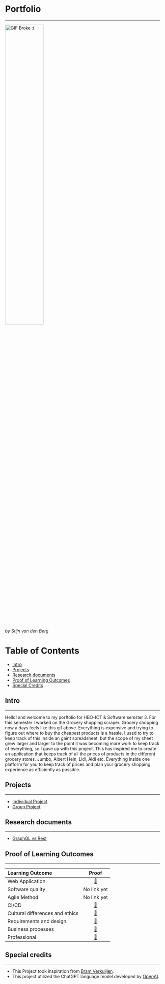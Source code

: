 # Portfolio
***
<img src="https://raw.githubusercontent.com/S3-Grocery-Market-Scraper/.github/main/store_funny.gif" alt="GIF Broke :(" width="50%" height="50%" />

*by Stijn van den Berg*

# Table of Contents
- [Intro](#intro)
- [Projects](#projects)
- [Research documents](#research-documents)
- [Proof of Learning Outcomes](#proof-of-learning-outcomes)
- [Special Credits](#special-credits)

## Intro
***
Hello! and welcome to my porftolio for HBO-ICT & Software semster 3. For this semester I worked on the Grocery shopping scraper.
Grocery shopping now a days feels like this gif above. Everything is expensive and trying to figure out where to buy the cheapest products is a hassle. I used to try to keep track of this inside an gaint spreadsheet, but the scope of my sheet grew larger and larger to the point it was becoming more work to keep track of everything, so I gave up with this project.
This has inspired me to create an application that keeps track of all the prices of products in the different grocery stores. Jumbo, Albert Hein, Lidl, Aldi etc. Everything inside one platform for you to keep track of prices and plan your grocery shopping experience as efficiently as possible.

## Projects
***
- [Individual Project](https://github.com/S3-Grocery-Market-Scraper)
- [Group Project](https://github.com/Null-Not-Found)

## Research documents
***
- [GraphQL vs Rest](https://github.com/Spider-Frog/fontys-portfolio-s3/blob/main/Research/GraphQL%20vs%20Rest.md)

## Proof of Learning Outcomes
***
| Learning Outcome | Proof |
|:-----------------|:-----:|
|Web Application| [🔗](https://github.com/Spider-Frog/fontys-portfolio-s3/blob/main/ProofLearningOutcomes/Web%20application.md)
|Software quality| No link yet
|Agile Method| No link yet
|CI/CD| [🔗](https://github.com/Spider-Frog/fontys-portfolio-s3/blob/main/ProofLearningOutcomes/CI-CD.md)
|Cultural differences and ethics| [🔗](https://github.com/Spider-Frog/fontys-portfolio-s3/blob/main/ProofLearningOutcomes/Cultural%20differences%20and%20ethics.md)
|Requirements and design| [🔗](https://github.com/Spider-Frog/fontys-portfolio-s3/blob/main/ProofLearningOutcomes/Requirements%20and%20design.md)
|Business processes| [🔗](https://github.com/Spider-Frog/fontys-portfolio-s3/blob/main/ProofLearningOutcomes/Business%20processes.md)
|Professional| [🔗](https://github.com/Spider-Frog/fontys-portfolio-s3/blob/main/ProofLearningOutcomes/Professional.md)

## Special credits
***
- This Project took inspiration from [Bram Verkuijlen](https://github.com/BramVerkuijlen/Portfolio-S3).
- This project utilized the ChatGPT language model developed by [OpenAI](https://openai.com/).

